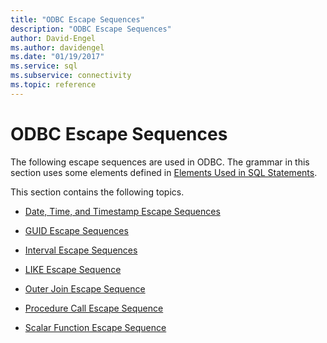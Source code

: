 ```yaml
---
title: "ODBC Escape Sequences"
description: "ODBC Escape Sequences"
author: David-Engel
ms.author: davidengel
ms.date: "01/19/2017"
ms.service: sql
ms.subservice: connectivity
ms.topic: reference
---
```

# ODBC Escape Sequences
The following escape sequences are used in ODBC. The grammar in this section uses some elements defined in [Elements Used in SQL Statements](../../../odbc/reference/appendixes/elements-used-in-sql-statements.md).  
  
 This section contains the following topics.  
  
-   [Date, Time, and Timestamp Escape Sequences](../../../odbc/reference/appendixes/date-time-and-timestamp-escape-sequences.md)  
  
-   [GUID Escape Sequences](../../../odbc/reference/appendixes/guid-escape-sequences.md)  
  
-   [Interval Escape Sequences](../../../odbc/reference/appendixes/interval-escape-sequences.md)  
  
-   [LIKE Escape Sequence](../../../odbc/reference/appendixes/like-escape-sequence.md)  
  
-   [Outer Join Escape Sequence](../../../odbc/reference/appendixes/outer-join-escape-sequence.md)  
  
-   [Procedure Call Escape Sequence](../../../odbc/reference/appendixes/procedure-call-escape-sequence.md)  
  
-   [Scalar Function Escape Sequence](../../../odbc/reference/appendixes/scalar-function-escape-sequence.md)
